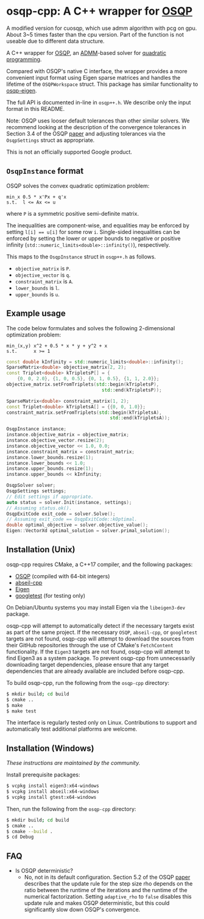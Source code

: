 # osqp-cpp: A C++ wrapper for [OSQP](https://osqp.org/)

A modified version for cuosqp, which use admm algorithm with pcg on gpu. About 3~5 times faster than the cpu version.
Part of the function is not useable due to different data structure.

A C++ wrapper for [OSQP](https://github.com/oxfordcontrol/osqp), an
[ADMM](http://stanford.edu/~boyd/admm.html)-based solver for
[quadratic programming](https://en.wikipedia.org/wiki/Quadratic_programming).

Compared with OSQP's native C interface, the wrapper provides a more convenient
input format using Eigen sparse matrices and handles the lifetime of the
`OSQPWorkspace` struct. This package has similar functionality to
[osqp-eigen](https://github.com/robotology/osqp-eigen).

The full API is documented in-line in `osqp++.h`. We describe only the input
format in this README.

Note: OSQP uses looser default tolerances than other similar solvers. We
recommend looking at the description of the convergence tolerances in Section
3.4 of the OSQP [paper](https://arxiv.org/abs/1711.08013) and adjusting
tolerances via the `OsqpSettings` struct as appropriate.

This is not an officially supported Google product.

## `OsqpInstance` format

OSQP solves the convex quadratic optimization problem:

```
min_x 0.5 * x'Px + q'x
s.t.  l <= Ax <= u
```

where `P` is a symmetric positive semi-definite matrix.

The inequalities are component-wise, and equalities may be enforced by setting
`l[i] == u[i]` for some row `i`. Single-sided inequalities can be enforced by
setting the lower or upper bounds to negative or positive infinity
(`std::numeric_limits<double>::infinity()`), respectively.

This maps to the `OsqpInstance` struct in `osqp++.h` as follows.

-   `objective_matrix` is `P`.
-   `objective_vector` is `q`.
-   `constraint_matrix` is `A`.
-   `lower_bounds` is `l`.
-   `upper_bounds` is `u`.

## Example usage

The code below formulates and solves the following 2-dimensional optimization
problem:

```
min_(x,y) x^2 + 0.5 * x * y + y^2 + x
s.t.      x >= 1
```

```C++
const double kInfinity = std::numeric_limits<double>::infinity();
SparseMatrix<double> objective_matrix(2, 2);
const Triplet<double> kTripletsP[] = {
    {0, 0, 2.0}, {1, 0, 0.5}, {0, 1, 0.5}, {1, 1, 2.0}};
objective_matrix.setFromTriplets(std::begin(kTripletsP),
                                   std::end(kTripletsP));

SparseMatrix<double> constraint_matrix(1, 2);
const Triplet<double> kTripletsA[] = {{0, 0, 1.0}};
constraint_matrix.setFromTriplets(std::begin(kTripletsA),
                                      std::end(kTripletsA));

OsqpInstance instance;
instance.objective_matrix = objective_matrix;
instance.objective_vector.resize(2);
instance.objective_vector << 1.0, 0.0;
instance.constraint_matrix = constraint_matrix;
instance.lower_bounds.resize(1);
instance.lower_bounds << 1.0;
instance.upper_bounds.resize(1);
instance.upper_bounds << kInfinity;

OsqpSolver solver;
OsqpSettings settings;
// Edit settings if appropriate.
auto status = solver.Init(instance, settings);
// Assuming status.ok().
OsqpExitCode exit_code = solver.Solve();
// Assuming exit_code == OsqpExitCode::kOptimal.
double optimal_objective = solver.objective_value();
Eigen::VectorXd optimal_solution = solver.primal_solution();
```

## Installation (Unix)

osqp-cpp requires CMake, a C++17 compiler, and the following packages:

- [OSQP](https://github.com/oxfordcontrol/osqp) (compiled with 64-bit integers)
- [abseil-cpp](https://github.com/abseil/abseil-cpp)
- [Eigen](http://eigen.tuxfamily.org/index.php?title=Main_Page)
- [googletest](https://github.com/google/googletest) (for testing only)

On Debian/Ubuntu systems you may install Eigen via the `libeigen3-dev` package.

osqp-cpp will attempt to automatically detect if the necessary targets exist as
part of the same project. If the necessary `OSQP`, `abseil-cpp`, or `googletest`
targets are not found, osqp-cpp will attempt to download the sources from their
GitHub repositories through the use of CMake's `FetchContent` functionality. If
the `Eigen3` targets are not found, osqp-cpp will attempt to find Eigen3 as a
system package. To prevent osqp-cpp from unnecessarily downloading target
dependencies, please ensure that any target dependencies that are already
available are included before osqp-cpp.

To build osqp-cpp, run the following from the `osqp-cpp` directory:

```sh
$ mkdir build; cd build
$ cmake ..
$ make
$ make test
```

The interface is regularly tested only on Linux. Contributions to support and
automatically test additional platforms are welcome.

## Installation (Windows)

*These instructions are maintained by the community.*

Install prerequisite packages:

```sh
$ vcpkg install eigen3:x64-windows
$ vcpkg install abseil:x64-windows
$ vcpkg install gtest:x64-windows
```

Then, run the following from the `osqp-cpp` directory:

```sh
$ mkdir build; cd build
$ cmake ..
$ cmake --build .
$ cd Debug
```

## FAQ

-   Is OSQP deterministic?
    -   No, not in its default configuration. Section 5.2 of the OSQP
        [paper](https://arxiv.org/abs/1711.08013) describes that the update rule
        for the step size rho depends on the ratio between the runtime of the
        iterations and the runtime of the numerical factorization. Setting
        `adaptive_rho` to `false` disables this update rule and makes OSQP
        deterministic, but this could significantly slow down OSQP's
        convergence.
